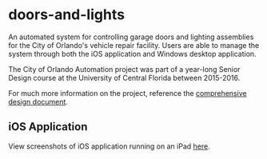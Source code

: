 # doors-and-lights

An automated system for controlling garage doors and lighting assemblies for the City of Orlando's vehicle repair facility. Users are able to manage the system through both the iOS application and Windows desktop application.

The City of Orlando Automation project was part of a year-long Senior Design course at the University of Central Florida between 2015-2016.

For much more information on the project, reference the [comprehensive design document](https://drive.google.com/open?id=0B_Jnigb4GMSKS3N6b0pJU0kxRm8).

## iOS Application

View screenshots of iOS application running on an iPad [here](https://drive.google.com/open?id=0B_Jnigb4GMSKNGlPU1NQbXN1dTA).